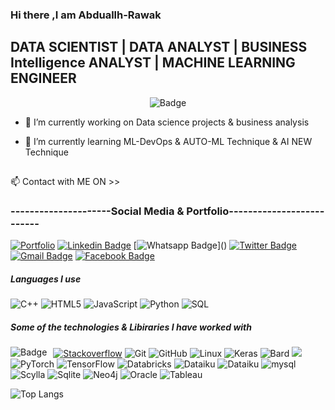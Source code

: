 ### Hi there ,I am Abduallh-Rawak 
## DATA SCIENTIST | DATA ANALYST | BUSINESS Intelligence ANALYST | MACHINE LEARNING ENGINEER
<p align="center">
  <img alt="Badge" src="https://media4.giphy.com/media/v1.Y2lkPTc5MGI3NjExNzB3NjRubmI5Y2Vsd2JneGloYTgzczdicmNtZWRhZWc3NGxqZnpwaSZlcD12MV9pbnRlcm5hbF9naWZfYnlfaWQmY3Q9Zw/QaMhVZVwOvDiw/giphy.gif"/>
</p>

- 🔭 I’m currently working on Data science projects & business analysis
  
- 🌱 I’m currently learning ML-DevOps & AUTO-ML Technique & AI NEW Technique
  
 ##
📫 Contact with ME ON >>
### ---------------------Social Media & Portfolio--------------------------
[![Portfolio](https://img.shields.io/badge/Medium-12100E?style=for-the-badge&logo=medium&logoColor=white)](https://abduallheid.github.io/rawaq.github.io/)
[![Linkedin Badge](https://img.shields.io/badge/-LinkedIn-blue?style=flat-square&logo=Linkedin&logoColor=white&link=https://www.linkedin.com/in/luiz-carlos-abbott-galvão-neto-21a93b148/)](https://www.linkedin.com/in/abduallheid/)
[![Whatsapp Badge](https://img.shields.io/badge/-Whatsapp-4CA143?style=flat-square&labelColor=4CA143&logo=whatsapp&logoColor=white&link=https://api.whatsapp.com/send?phone=5584999122284&text=Olá!)]()
[![Twitter Badge](https://img.shields.io/badge/-Twitter-1da1f2?style=flat-square&labelColor=1da1f2&logo=twitter&logoColor=white&link=https://www.twitter.com/_weltonfelix/)](https://twitter.com/abduallh_eid)
[![Gmail Badge](https://img.shields.io/badge/-Gmail-c14438?style=flat-square&logo=Gmail&logoColor=white&link=mailto:luiz7401@gmail.com)](mailto:abduallheid87@gmail.com)
[![Facebook Badge](https://img.shields.io/badge/-Facebook-3b5998?style=flat-square&labelColor=3b5998&logo=facebook&logoColor=white&link=https://www.facebook.com/weltonpfelix/)](https://m.facebook.com/abduallh.eid.1)

##### Languages I use

![C++](https://img.shields.io/badge/-C++-000000?style=flat&logo=c%2B%2B)
![HTML5](https://img.shields.io/badge/-HTML5-000000?style=flat&logo=html5)
![JavaScript](https://img.shields.io/badge/-JavaScript-000000?style=flat&logo=javascript)
![Python](https://img.shields.io/badge/-Python-000000?style=flat&logo=python)
![SQL](https://img.shields.io/badge/-SQL-000000?style=flat&logo=postgresql)

##### Some of the technologies & Libiraries I have worked with
[![Stackoverflow](https://github.com/Rishit-dagli/Rishit-dagli/blob/master/badges/stackoverflow.svg)](https://stackoverflow.com/users/11878567/rishit-dagli)
 <img alt="Badge" style="float: left; margin-right: 10px;"  src ="https://img.shields.io/badge/Jupyter_Notebook%20-%23F37626.svg?&style=for-the-badge&logo=jupyter&logoColor=white"/>
![Git](https://img.shields.io/badge/-Git-222222?style=flat&logo=git&logoColor=F05032)
![GitHub](https://img.shields.io/badge/-GitHub-222222?style=flat&logo=github&logoColor=181717)
![Linux](https://img.shields.io/badge/-Linux-222222?style=flat&logo=linux&logoColor=FCC624)
![Keras](https://img.shields.io/badge/Keras-FF0000?style=for-the-badge&logo=keras&logoColor=white)
![Bard](https://img.shields.io/badge/Google%20Bard-886FBF?style=for-the-badge&logo=googlebard&logoColor=fff)
![](https://img.shields.io/badge/Lightning-792DE4?style=for-the-badge&logo=pytorch-lightning&logoColor=white)
![PyTorch](https://img.shields.io/badge/PyTorch-EE4C2C?style=for-the-badge&logo=pytorch&logoColor=white)
![TensorFlow](https://img.shields.io/badge/TensorFlow-FF6F00?style=for-the-badge&logo=tensorflow&logoColor=white)
![Databricks](https://img.shields.io/badge/Databricks-FF3621?style=for-the-badge&logo=Databricks&logoColor=white)
![Dataiku](https://img.shields.io/badge/Dataiku-2AB1AC?style=for-the-badge&logo=dataiku&logoColor=white)
![Dataiku](https://img.shields.io/badge/MongoDB-4EA94B?style=for-the-badge&logo=mongodb&logoColor=white)
![mysql](https://img.shields.io/badge/MySQL-005C84?style=for-the-badge&logo=mysql&logoColor=white)
![Scylla](https://img.shields.io/badge/Scylla%20DB-6CD5E7?style=for-the-badge&logo=scylladb&logoColor=000)
![Sqlite](	https://img.shields.io/badge/Sqlite-003B57?style=for-the-badge&logo=sqlite&logoColor=white)
![Neo4j](	https://img.shields.io/badge/Neo4j-018bff?style=for-the-badge&logo=neo4j&logoColor=white)
![Oracle](	https://img.shields.io/badge/Oracle-F80000?style=for-the-badge&logo=Oracle&logoColor=white)
![Tableau](https://img.shields.io/badge/Tableau-E97627?style=for-the-badge&logo=Tableau&logoColor=white)


![Top Langs](https://github-readme-stats.vercel.app/api/top-langs/?username=laxminagln&layout=compact)

